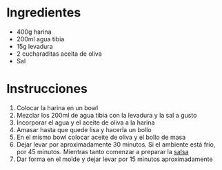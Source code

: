 # Ingredientes

- 400g harina
- 200ml agua tibia
- 15g levadura
- 2 cucharaditas aceita de oliva
- Sal

# Instrucciones

1.  Colocar la harina en un bowl
2.  Mezclar los 200ml de agua tibia con la levadura y la sal a gusto
3.  Incorporar el agua y el aceite de oliva a la harina
4.  Amasar hasta que quede lisa y hacerla un bollo
5.  En el mismo bowl colocar aceite de oliva y el bollo de masa
6.  Dejar levar por aproximadamente 30 minutos. Si el ambiente está frío, por 45 minutos. Mientras tanto comenzar a preparar la [salsa](./2.Salsa.md)
7.  Dar forma en el molde y dejar levar por 15 minutos aproximadamente
